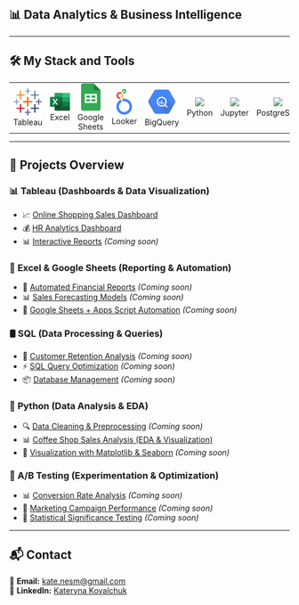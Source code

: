 ## 📊 Data Analytics & Business Intelligence  

------------------------------------------------
## 🛠 My Stack and Tools  

<table>
  <tr>
    <td align="center"><img src="images/2- tableau.svg" width="50"/><br>Tableau</td>
    <td align="center"><img src="images/3 - excel .png" width="50"/><br>Excel</td>
    <td align="center"><img src="images/5 - Google Sheets.png" width="35"/><br>Google Sheets</td>
    <td align="center"><img src="images/1 - looker.svg" width="50"/><br>Looker</td>
    <td align="center"><img src="images/4 - google-bigquery.svg" width="50"/><br>BigQuery</td>
    <td align="center"><img src="https://cdn.jsdelivr.net/gh/devicons/devicon/icons/python/python-original.svg" width="50"/><br>Python</td>
    <td align="center"><img src="https://cdn.jsdelivr.net/gh/devicons/devicon/icons/jupyter/jupyter-original.svg" width="50"/><br>Jupyter</td>
    <td align="center"><img src="https://cdn.jsdelivr.net/gh/devicons/devicon/icons/postgresql/postgresql-original.svg" width="50"/><br>PostgreSQL</td>
    <td align="center"><img src="https://cdn.jsdelivr.net/gh/devicons/devicon/icons/git/git-original.svg" width="50"/><br>Git</td>
    <td align="center"><img src="https://cdn.jsdelivr.net/gh/devicons/devicon/icons/vscode/vscode-original.svg" width="50"/><br>VSCode</td>
  </tr>
</table>



------------------------------------------------

## 🔎 Projects Overview  

### 📊 **Tableau (Dashboards & Data Visualization)**  
- 📈 [Online Shopping Sales Dashboard](https://public.tableau.com/views/OnlineShopping_17383518536430/SalesDashboard?:language=en-US&:sid=&:redirect=auth&:display_count=n&:origin=viz_share_link)  
- 💰 [HR Analytics Dashboard](https://public.tableau.com/views/HRDashboard_17402279884770/Dashboard1?:language=en-US&:sid=&:redirect=auth&:display_count=n&:origin=viz_share_link)  
- 📊 [Interactive Reports](#) _(Coming soon)_  

### 📑 **Excel & Google Sheets (Reporting & Automation)**  
- 🏦 [Automated Financial Reports](#) _(Coming soon)_  
- 📊 [Sales Forecasting Models](#) _(Coming soon)_  
- 🔄 [Google Sheets + Apps Script Automation](#) _(Coming soon)_  

### 🛢 **SQL (Data Processing & Queries)**  
- 🎯 [Customer Retention Analysis](#) _(Coming soon)_  
- ⚡ [SQL Query Optimization](#) _(Coming soon)_  
- 📦 [Database Management](#) _(Coming soon)_  

### 🐍 **Python (Data Analysis & EDA)**  
- 🔍 [Data Cleaning & Preprocessing](#) _(Coming soon)_  
- 📊 [Coffee Shop Sales Analysis (EDA & Visualization)](https://github.com/Kateryna-Kovalchuk/Coffee-Shop-Sales-Analysis)  
- 🎨 [Visualization with Matplotlib & Seaborn](#) _(Coming soon)_  

### 🎯 **A/B Testing (Experimentation & Optimization)**  
- 📊 [Conversion Rate Analysis](#) _(Coming soon)_  
- 📢 [Marketing Campaign Performance](#) _(Coming soon)_  
- 🧪 [Statistical Significance Testing](#) _(Coming soon)_ 

------------------------------------------------

## 📬 Contact  
📧 **Email:** [kate.nesm@gmail.com](mailto:kate.nesm@gmail.com)  
💼 **LinkedIn:** [Kateryna Kovalchuk](https://www.linkedin.com/in/kateryna-kovalchuk-078238a5/)  
